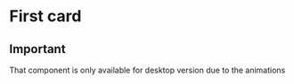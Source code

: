 # First card

## Important 

That component is only available for desktop version due to the animations